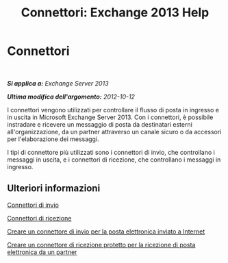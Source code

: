 ﻿---
title: 'Connettori: Exchange 2013 Help'
TOCTitle: Connettori
ms:assetid: 73559b0c-fc0e-41fd-84df-d07442137a0c
ms:mtpsurl: https://technet.microsoft.com/it-it/library/JJ657461(v=EXCHG.150)
ms:contentKeyID: 50480977
ms.date: 05/22/2018
mtps_version: v=EXCHG.150
ms.translationtype: MT
---

# Connettori

 

_**Si applica a:** Exchange Server 2013_

_**Ultima modifica dell'argomento:** 2012-10-12_

I connettori vengono utilizzati per controllare il flusso di posta in ingresso e in uscita in Microsoft Exchange Server 2013. Con i connettori, è possibile instradare e ricevere un messaggio di posta da destinatari esterni all'organizzazione, da un partner attraverso un canale sicuro o da accessori per l'elaborazione dei messaggi.

I tipi di connettore più utilizzati sono i connettori di invio, che controllano i messaggi in uscita, e i connettori di ricezione, che controllano i messaggi in ingresso.

## Ulteriori informazioni

[Connettori di invio](send-connectors-exchange-2013-help.md)

[Connettori di ricezione](receive-connectors-exchange-2013-help.md)

[Creare un connettore di invio per la posta elettronica inviato a Internet](create-a-send-connector-for-email-sent-to-the-internet-exchange-2013-help.md)

[Creare un connettore di ricezione protetto per la ricezione di posta elettronica da un partner](create-a-secure-receive-connector-to-receive-email-from-a-partner-exchange-2013-help.md)

